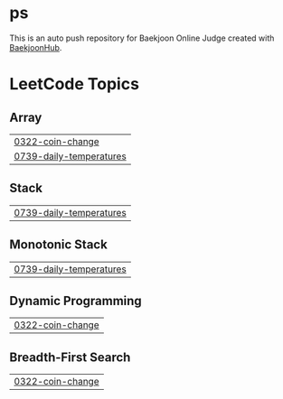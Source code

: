 # ps
This is an auto push repository for Baekjoon Online Judge created with [BaekjoonHub](https://github.com/BaekjoonHub/BaekjoonHub).

<!---LeetCode Topics Start-->
# LeetCode Topics
## Array
|  |
| ------- |
| [0322-coin-change](https://github.com/Chaeniiiii/ps/tree/master/0322-coin-change) |
| [0739-daily-temperatures](https://github.com/Chaeniiiii/ps/tree/master/0739-daily-temperatures) |
## Stack
|  |
| ------- |
| [0739-daily-temperatures](https://github.com/Chaeniiiii/ps/tree/master/0739-daily-temperatures) |
## Monotonic Stack
|  |
| ------- |
| [0739-daily-temperatures](https://github.com/Chaeniiiii/ps/tree/master/0739-daily-temperatures) |
## Dynamic Programming
|  |
| ------- |
| [0322-coin-change](https://github.com/Chaeniiiii/ps/tree/master/0322-coin-change) |
## Breadth-First Search
|  |
| ------- |
| [0322-coin-change](https://github.com/Chaeniiiii/ps/tree/master/0322-coin-change) |
<!---LeetCode Topics End-->
